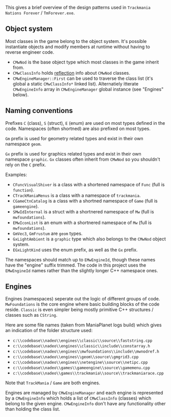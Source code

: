 ﻿This gives a brief overview of the design patterns used in `Trackmania Nations Forever` / `TmForever.exe`.

## Object system

Most classes in the game belong to the object system. It's possible instantiate objects and modify members at runtime without having to reverse engineer code.

- `CMwNod` is the base object type which most classes in the game inherit from.
- `CMwClassInfo` holds [reflection](https://en.wikipedia.org/wiki/Reflective_programming) info about `CMwNod` classes.
- `CMwEngineManager::First` can be used to traverse the class list (it's global a static `CMwClassInfo*` linked list). Alternatiely itterate `CMwEngineInfo` array in `CMwEngineManager` global instance (see "Engines" below).

## Naming conventions

Prefixes `C` (class), `S` (struct), `E` (enum) are used on most types defined in the code. Namespaces (often shortned) are also prefixed on most types.

`Gm` prefix is used for geometry related types and exist in their own namespace `geom`.

`Gx` prefix is used for graphics related types and exist in their own namespace `graphic`. `Gx` classes often inherit from `CMwNod` so you shouldn't rely on the `C` prefix.

Examples:
- `CFuncVisualShiver` is a class with a shortened namespace of `Func` (full is `function`).
- `CTrackManiaMenus` is a class with a namespace of `trackmania`.
- `CGameCtnCatalog` is a class with a shortned namespace of `Game` (full is `gameengine`).
- `SMwIdInternal` is a struct with a shortnered namespace of `Mw` (full is `mwfoundations`).
- `EMwIconList` is an enum with a shortnered namespace of `Mw` (full is `mwfoundations`).
- `GmVec3`, `GmFrustum` are `geom` types.
- `GxLightAmbient` is a `graphic` type which also belongs to the `CMwNod` object system.
- `EGxLightKind` uses the enum prefix, as well as the `Gx` prefix.

The namespaces should match up to `EMwEngineId`, though these names have the "engine" suffix trimmed. The code in this project uses the `EMwEngineId` names rather than the slightly longer C++ namespace ones.

## Engines

Engines (namespaces) seperate out the logic of different groups of code. `MwFoundations` is the core engine where basic building blocks of the code reside. `Classic` is even simpler being mostly primitive C++ structures / classes such as `CString`.

Here are some file names (taken from ManiaPlanet logs build) which gives an indication of the folder structure used:

- `c:\\codebase\\nadeo\\engines\\classic\\source\\faststring.cpp`
- `c:\\codebase\\nadeo\\engines\\classic\\include\\constarray.h`
- `c:\\codebase\\nadeo\\engines\\mwfoundations\\include\\mwnodref.h`
- `c:\\codebase\\nadeo\\engines\\geom\\source\\gmgrid3.cpp`
- `c:\\codebase\\nadeo\\engines\\netengine\\source\\netipc.cpp`
- `c:\\codebase\\nadeo\\games\\gameengine\\source\\gamemenu.cpp`
- `c:\\codebase\\nadeo\\games\\trackmania\\source\\trackmaniarace.cpp`

Note that `TrackMania` / `Game` are both engines.

Engines are managed by `CMwEngineManager` and each engine is represented by a `CMwEngineInfo` which holds a list of `CMwClassInfo` (classes) which belong to the given engine. `CMwEngineInfo` don't have any functionality other than holding the class list.